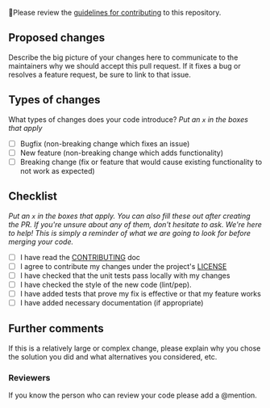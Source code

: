 🚨Please review the [guidelines for contributing](../CONTRIBUTING.md) to this repository.

## Proposed changes

Describe the big picture of your changes here to communicate to the maintainers
why we should accept this pull request. If it fixes a bug or resolves a feature
request, be sure to link to that issue.

## Types of changes

What types of changes does your code introduce?
_Put an `x` in the boxes that apply_

- [ ] Bugfix (non-breaking change which fixes an issue)
- [ ] New feature (non-breaking change which adds functionality)
- [ ] Breaking change (fix or feature that would cause existing functionality to not work as expected)

## Checklist

_Put an `x` in the boxes that apply. You can also fill these out after creating
the PR. If you're unsure about any of them, don't hesitate to ask. We're here
to help! This is simply a reminder of what we are going to look for before
merging your code._

- [ ] I have read the [CONTRIBUTING](/CONTRIBUTING.md) doc
- [ ] I agree to contribute my changes under the project's [LICENSE](/LICENSE)
- [ ] I have checked that the unit tests pass locally with my changes
- [ ] I have checked the style of the new code (lint/pep).
- [ ] I have added tests that prove my fix is effective or that my feature works
- [ ] I have added necessary documentation (if appropriate)

## Further comments

If this is a relatively large or complex change, please explain why you chose
the solution you did and what alternatives you considered, etc.

### Reviewers
If you know the person who can review your code please add a @mention.

